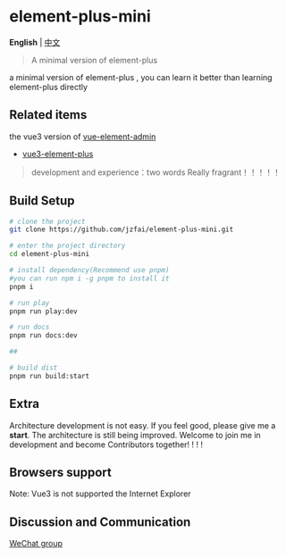 # element-plus-mini

**English** | [中文](./README-zh_CN.md)

> A minimal version of element-plus

a minimal version of  element-plus , you can learn it better than learning element-plus directly




## Related items

the vue3 version of  [vue-element-admin](https://github.com/PanJiaChen/vue-element-admin)
- [vue3-element-plus](https://github.com/jzfai/vue3-admin-plus.git)
> development and  experience：two words  Really fragrant！！！！！



## Build Setup

```bash
# clone the project
git clone https://github.com/jzfai/element-plus-mini.git

# enter the project directory
cd element-plus-mini

# install dependency(Recommend use pnpm)
#you can run npm i -g pnpm to install it  
pnpm i

# run play 
pnpm run play:dev

# run docs 
pnpm run docs:dev

## 

# build dist
pnpm run build:start
```







## Extra

Architecture development is not easy. If you feel good, please give me a **start**. The architecture is still being improved. Welcome to join me in development and become Contributors together! ! ! !


## Browsers support

Note: Vue3 is not supported the Internet Explorer



## Discussion and Communication
[WeChat group](https://github.jzfai.top/file/images/wx-groud.png)



